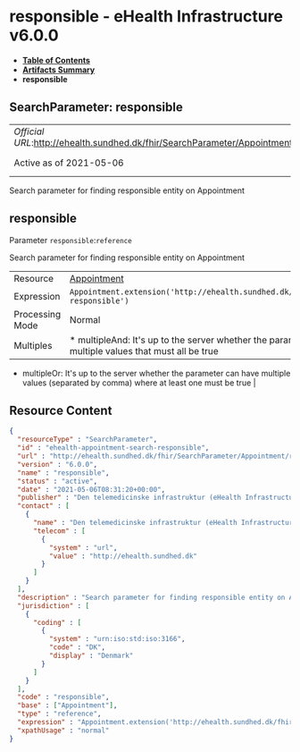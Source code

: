 # responsible - eHealth Infrastructure v6.0.0

* [**Table of Contents**](toc.md)
* [**Artifacts Summary**](artifacts.md)
* **responsible**

## SearchParameter: responsible 

| | |
| :--- | :--- |
| *Official URL*:http://ehealth.sundhed.dk/fhir/SearchParameter/Appointment/responsible | *Version*:6.0.0 |
| Active as of 2021-05-06 | *Computable Name*:responsible |

 
Search parameter for finding responsible entity on Appointment 

## responsible

Parameter `responsible`:`reference`

Search parameter for finding responsible entity on Appointment

| | |
| :--- | :--- |
| Resource | [Appointment](http://hl7.org/fhir/R4/appointment.html) |
| Expression | `Appointment.extension('http://ehealth.sundhed.dk/fhir/StructureDefinition/ehealth-responsible')` |
| Processing Mode | Normal |
| Multiples | * multipleAnd: It's up to the server whether the parameter may repeat in order to specify multiple values that must all be true
* multipleOr: It's up to the server whether the parameter can have multiple values (separated by comma) where at least one must be true
 |



## Resource Content

```json
{
  "resourceType" : "SearchParameter",
  "id" : "ehealth-appointment-search-responsible",
  "url" : "http://ehealth.sundhed.dk/fhir/SearchParameter/Appointment/responsible",
  "version" : "6.0.0",
  "name" : "responsible",
  "status" : "active",
  "date" : "2021-05-06T08:31:20+00:00",
  "publisher" : "Den telemedicinske infrastruktur (eHealth Infrastructure)",
  "contact" : [
    {
      "name" : "Den telemedicinske infrastruktur (eHealth Infrastructure)",
      "telecom" : [
        {
          "system" : "url",
          "value" : "http://ehealth.sundhed.dk"
        }
      ]
    }
  ],
  "description" : "Search parameter for finding responsible entity on Appointment",
  "jurisdiction" : [
    {
      "coding" : [
        {
          "system" : "urn:iso:std:iso:3166",
          "code" : "DK",
          "display" : "Denmark"
        }
      ]
    }
  ],
  "code" : "responsible",
  "base" : ["Appointment"],
  "type" : "reference",
  "expression" : "Appointment.extension('http://ehealth.sundhed.dk/fhir/StructureDefinition/ehealth-responsible')",
  "xpathUsage" : "normal"
}

```
